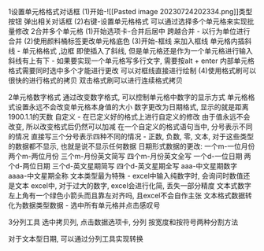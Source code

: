 1设置单元格格式对话框
(1)开始-![[Pasted image 20230724202334.png]]类型按钮 弹出相关对话框
(2)右键-设置单元格格式 可以通过选择多个单元格来实现批量修改
2合并多个单元格
(1)开始选项卡-合并后居中
	跨越合并 - 以行为单位进行合并
(2)使用颜料桶标签更改单元格底色
(3)开始-框线 来加入框线
	单元格内插斜线 - 单元格格式 ,边框
		即使插入了斜线, 但是单元格还是作为一个单元格进行输入
		斜线有上有下 - 如果要实现一个单元格写多行文字, 需要按alt + enter
	内部单元格格式需要同时选中多个才能进行更改
	可以对框线直接进行绘制
(4)使用格式刷可以很快的进行格式的拷贝
	双击格式刷可以进行连续格式拷贝

2单元格数字格式
通过改变数字格式, 可以控制单元格中数字的显示方式
单元格格式设置永远不会改变单元格本身值的大小
数字更改为日期格式, 显示的就是距离1900.1.1的天数
自定义 - 在已定义好的格式上进行自定义的修改
由于值永远不会改变, 所以改变格式后仍然可以加减
在一个自定义的格式语句当中, 分号表示不同的情况
直接写三个分号表示四种不同的情况 - 正数, 负数, 零, 文本, 对于这些类型的数据都不显示, 也就是说不显示任何数据
日期形式数据的更改:
一个m-一位月份
两个m-两位月份
三个m-月份英文简写
四个m-月份英文全写
一个d-一位日期
两个d-两位日期
三个d-英文星期简写
四个d-英文星期全写
aaa-中文星期数字
aaaa-中文星期全称
文本类型最为特殊 - excel中输入纯数字时, 会询问时数值还是文本
excel中, 对于过大的数字, excel会进行化简, 丢失一部分精度
文本式数字左上角有一个绿色小箭头而且靠左对齐吗, 且excel不会自作主张
文本格式数据转化为数据类型数据 - 选中所有单元格并点击感叹号

3分列工具
选中拷贝列, 点击数据选项卡, 分列
按宽度和按符号两种分割方法

对于文本型日期, 可以通过分列工具实现转换

